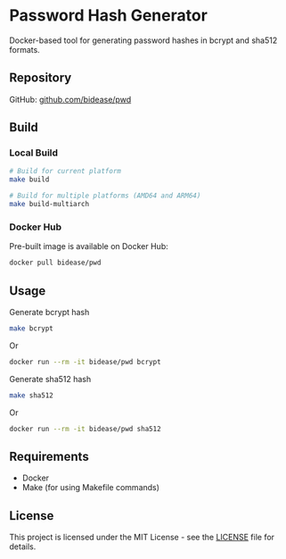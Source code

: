 # Password Hash Generator

Docker-based tool for generating password hashes in bcrypt and sha512 formats.

## Repository

GitHub: [github.com/bidease/pwd](https://github.com/bidease/pwd)

## Build
### Local Build

```bash
# Build for current platform
make build
```

```bash
# Build for multiple platforms (AMD64 and ARM64)
make build-multiarch
```

### Docker Hub

Pre-built image is available on Docker Hub:

```bash
docker pull bidease/pwd
```

## Usage

Generate bcrypt hash

```bash
make bcrypt
```

Or

```bash
docker run --rm -it bidease/pwd bcrypt
```

Generate sha512 hash

```bash
make sha512
```

Or

```bash
docker run --rm -it bidease/pwd sha512
```

## Requirements

- Docker
- Make (for using Makefile commands)

## License

This project is licensed under the MIT License - see the [LICENSE](LICENSE) file for details.
